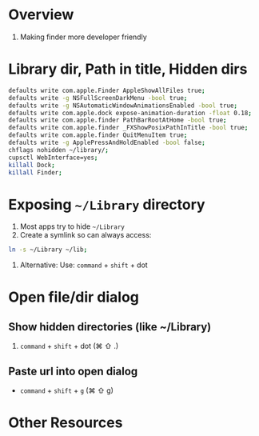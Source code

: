 # Overview
1. Making finder more developer friendly


# Library dir, Path in title, Hidden dirs

```sh
defaults write com.apple.Finder AppleShowAllFiles true;
defaults write -g NSFullScreenDarkMenu -bool true;
defaults write -g NSAutomaticWindowAnimationsEnabled -bool true;
defaults write com.apple.dock expose-animation-duration -float 0.18;
defaults write com.apple.finder PathBarRootAtHome -bool true;
defaults write com.apple.finder _FXShowPosixPathInTitle -bool true;
defaults write com.apple.finder QuitMenuItem true;
defaults write -g ApplePressAndHoldEnabled -bool false;
chflags nohidden ~/library/;
cupsctl WebInterface=yes;
killall Dock;
killall Finder;
```


# Exposing `~/Library` directory
1. Most apps try to hide `~/Library`
1. Create a symlink so can always access:
```sh
ln -s ~/Library ~/lib;
```
1. Alternative: Use: `command` + `shift` + dot


# Open file/dir dialog

## Show hidden directories (like ~/Library)
1. `command` + `shift` + dot (⌘ ⇧ .)

## Paste url into open dialog
- `command` + `shift` + `g` (⌘ ⇧ g)


# Other Resources

